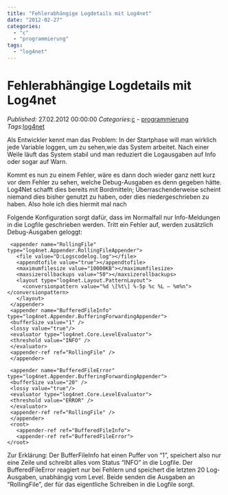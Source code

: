 ```yaml
---
title: "Fehlerabhängige Logdetails mit Log4net"
date: "2012-02-27"
categories: 
  - "c"
  - "programmierung"
tags: 
  - "log4net"
---
```

# Fehlerabhängige Logdetails mit Log4net
_Published:_ 27.02.2012 00:00:00
_Categories_:[c](/dotnetwork/de/categories#c) - [programmierung](/dotnetwork/de/categories#programmierung)
_Tags_:[log4net](/dotnetwork/de/tags#log4net)

Als Entwickler kennt man das Problem: In der Startphase will man wirklich jede Variable loggen, um zu sehen,wie das System arbeitet. Nach einer Weile läuft das System stabil und man reduziert die Logausgaben auf Info oder sogar auf Warn.

Kommt es nun zu einem Fehler, wäre es dann doch wieder ganz nett kurz vor dem Fehler zu sehen, welche Debug-Ausgaben es denn gegeben hätte. Log4Net schafft dies bereits mit Bordmitteln; Überraschenderweise scheint niemand dies bisher genutzt zu haben, oder dies niedergeschrieben zu haben. Also hole ich dies hiermit mal nach 

Folgende Konfiguration sorgt dafür, dass im Normalfall nur Info-Meldungen in die Logfile geschrieben werden. Tritt ein Fehler auf, werden zusätzlich Debug-Ausgaben geloggt:
```
 <appender name="RollingFile" type="log4net.Appender.RollingFileAppender"> 
   <file value="D:Logscodelog.log"></file> 
   <appendtofile value="true"></appendtofile> 
   <maximumfilesize value="10000KB"></maximumfilesize> 
   <maxsizerollbackups value="50"></maxsizerollbackups> 
   <layout type="log4net.Layout.PatternLayout"> 
     <conversionpattern value="%d \[%t\] %-5p %c %L – %m%n"></conversionpattern> 
   </layout> 
 </appender> 
 <appender name="BufferedFileInfo" type="log4net.Appender.BufferingForwardingAppender">
 <bufferSize value="1" />
 <lossy value="true"/>
 <evaluator type="log4net.Core.LevelEvaluator">
 <threshold value="INFO" />
 </evaluator>
 <appender-ref ref="RollingFile" />
 </appender>
 
 <appender name="BufferedFileError" type="log4net.Appender.BufferingForwardingAppender">
 <bufferSize value="20" />
 <lossy value="true"/>
 <evaluator type="log4net.Core.LevelEvaluator">
 <threshold value="ERROR" />
 </evaluator>
 <appender-ref ref="RollingFile" />
 </appender>
 <root> 
   <appender-ref ref="BufferedFileInfo"> 
   <appender-ref ref="BufferedFileError"> 
</root> 
```
Zur Erklärung: Der BufferFileInfo hat einen Puffer von “1”, speichert also nur eine Zeile und schreibt alles vom Status “INFO” in die Logfile. Der BufferedFileError reagiert nur bei Fehlern und speichert die letzten 20 Log-Ausgaben, unabhängig vom Level. Beide senden die Ausgaben an “RollingFile”, der für das eigentliche Schreiben in die Logfile sorgt.
